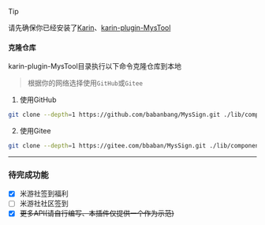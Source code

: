 > [!TIP]
> 请先确保你已经安装了[Karin](https://github.com/KarinJS/Karin)、[karin-plugin-MysTool](../../../karin-plugin-MysTool)

#### 克隆仓库
karin-plugin-MysTool目录执行以下命令克隆仓库到本地
>根据你的网络选择使用`GitHub`或`Gitee`
1. 使用GitHub
```bash
git clone --depth=1 https://github.com/babanbang/MysSign.git ./lib/components/MysSign
```
2. 使用Gitee
```bash
git clone --depth=1 https://gitee.com/bbaban/MysSign.git ./lib/components/MysSign
```

---

### 待完成功能
- [x] 米游社签到福利
- [ ] 米游社社区签到
- [x] ~~更多API(请自行编写、本插件仅提供一个作为示范)~~